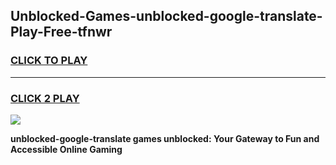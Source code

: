 
## Unblocked-Games-unblocked-google-translate-Play-Free-tfnwr
<h3>
<a href="https://premium76.site?title=unblocked-google-translate&ref=21A">CLICK TO PLAY</a></h3>
<hr>

<h3>
<a href="https://premium76.site?title=unblocked-google-translate&ref=21A">CLICK 2 PLAY</a>
  
</h3>

<a href="https://premium76.site?title=unblocked-google-translate&ref=21A"><img src="https://clearcache.store/games.png"></a>


**unblocked-google-translate games unblocked: Your Gateway to Fun and Accessible Online Gaming**
